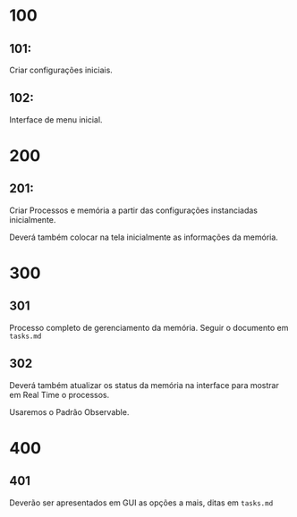 # 100

## 101:

Criar configurações iniciais.

## 102:

Interface de menu inicial.

# 200

## 201:

Criar Processos e memória a partir das configurações instanciadas inicialmente.

Deverá também colocar na tela inicialmente as informações da memória.

# 300

## 301

Processo completo de gerenciamento da memória. Seguir o documento em `tasks.md`

## 302

Deverá também atualizar os status da memória na interface para mostrar em Real Time o processos.

Usaremos o Padrão Observable.

# 400

## 401

Deverão ser apresentados em GUI as opções a mais, ditas em `tasks.md`
